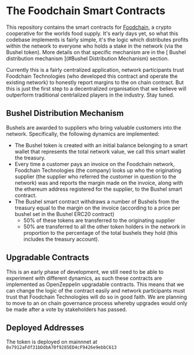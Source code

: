 # The Foodchain Smart Contracts

This repository contains the smart contracts for [Foodchain](www.joinfoodchain.com), a crypto cooperative for the worlds food supply. It's early days yet, so what this codebase implements is fairly simple, it's the logic which distributes profits within the network to everyone who holds a stake in the network (via the Bushel token). More details on that specific mechanism are in the [ Bushel distribution mechanism ](#Bushel Distribution Mechanism) section. 

Currently this is a fairly centralized application, network participants trust Foodchain Technologies (who developed this contract and operate the existing network) to honestly report margins to the on chain contract. But this is just the first step to a decentralized organisation that we believe will outperform traditional centrlalized players in the industry. Stay tuned.

## Bushel Distribution Mechanism

Bushels are awarded to suppliers who bring valuable customers into the network. Specifically, the following dynamics are implemented:

- The Bushel token is created with an initial balance belonging to a smart wallet that represents the total network value, we call this smart wallet the treasury.
- Every time a customer pays an invoice on the Foodchain network, Foodchain Technologies (the company) looks up who the originating supplier (the supplier who referred the customer in question to the network) was and reports the margin made on the invoice, along with the ethereum address registered for the supplier, to the Bushel smart contract.
- The Bushel smart contract withdraws a number of Bushels from the treasury equal to the margin on the invoice (according to a price per bushel set in the Bushel ERC20 contract)
    - 50% of these tokens are transferred to the originating supplier
    - 50% are transferred to all the other token holders in the network in proportion to the percentage of the total bushels they hold (this includes the treasury account).

## Upgradable Contracts

This is an early phase of development, we still need to be able to experiment with different dynamics, as such these contracts are implemented as OpenZeppelin upgradable contracts. This means that we can change the logic of the contract easily and network participants must trust that Foodchain Technologies will do so in good faith. We are planning to move to an on chain governance process whereby upgrades would only be made after a vote by stakeholders has passed.

## Deployed Addresses

The token is deployed on mainnnet at `0x7912aFdf31bDdbA70f9285ED4cF9426e9ebbC613`

